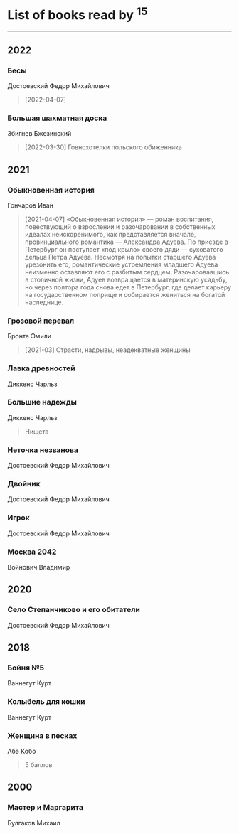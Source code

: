 # List of books read by [](http://vk.com/id300273923)<sup>15</sup>
---

## 2022

### Бесы
Достоевский Федор Михайлович
> [2022-04-07] 


### Большая шахматная доска
Збигнев Бжезинский
> [2022-03-30] Говнохотелки польского обиженника



## 2021

### Обыкновенная история
Гончаров Иван
> [2021-04-07] «Обыкновенная история» — роман воспитания, повествующий о взрослении и разочаровании в собственных идеалах неискоренимого, как представляется вначале, провинциального романтика — Александра Адуева. По приезде в Петербург он поступает «под крыло» своего дяди — суховатого дельца Петра Адуева. Несмотря на попытки старшего Адуева урезонить его, романтические устремления младшего Адуева неизменно оставляют его с разбитым сердцем. Разочаровавшись в столичной жизни, Адуев возвращается в материнскую усадьбу, но через полтора года снова едет в Петербург, где делает карьеру на государственном поприще и собирается жениться на богатой наследнице.


### Грозовой перевал
Бронте Эмили
> [2021-03] Страсти, надрывы, неадекватные женщины


### Лавка древностей
Диккенс Чарльз


### Большие надежды
Диккенс Чарльз
> Нищета


### Неточка незванова
Достоевский Федор Михайлович


### Двойник
Достоевский Федор Михайлович


### Игрок
Достоевский Федор Михайлович


### Москва 2042
Войнович Владимир



## 2020

### Село Степанчиково и его обитатели
Достоевский Федор Михайлович



## 2018

### Бойня №5
Ваннегут Курт


### Колыбель для кошки
Ваннегут Курт


### Женщина в песках
Абэ Кобо
> 5 баллов



## 2000

### Мастер и Маргарита
Булгаков Михаил



